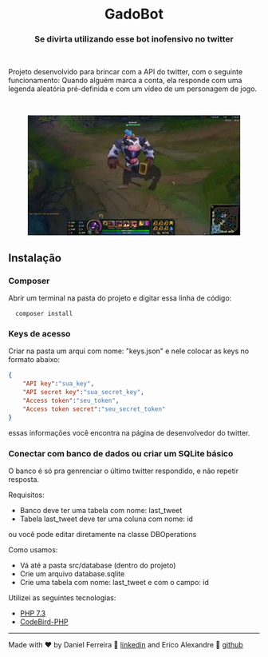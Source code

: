 <h1 align="center">
<br>
GadoBot
</h1>

<h3 align="center">Se divirta utilizando esse bot inofensivo no twitter</h3>

<br/>

Projeto desenvolvido para brincar com a API do twitter, com o seguinte funcionamento: Quando alguém marca a conta, ela responde com uma legenda aleatória pré-definida e com um vídeo de um personagem de jogo.

<br/>
<p align="center">
  <img src="gado.gif" alt="Alistar vaquinha tocando sino"/>
</p>

## Instalação
### Composer
Abrir um terminal na pasta do projeto e digitar essa linha de código:
```
  composer install
```
### Keys de acesso
Criar na pasta um arqui com nome: "keys.json" e nele colocar as keys no formato abaixo:
```JSON
{
    "API key":"sua_key",
    "API secret key":"sua_secret_key",
    "Access token":"seu_token",
    "Access token secret":"seu_secret_token"
}
```
essas informações você encontra na página de desenvolvedor do twitter.

### Conectar com banco de dados ou criar um SQLite básico
O banco é só pra genrenciar o último twitter respondido, e não repetir resposta.

Requisitos:
 - Banco deve ter uma tabela com nome: last_tweet
 - Tabela last_tweet deve ter uma coluna com nome: id

ou você pode editar diretamente na classe DBOperations

Como usamos:
 - Vá até a pasta src/database (dentro do projeto)
 - Crie um arquivo database.sqlite
 - Crie uma tabela com nome: last_tweet e com o campo: id

Utilizei as seguintes tecnologias:

-  [PHP 7.3](https://www.php.net)
-  [CodeBird-PHP](https://github.com/jublo/codebird-php)

---

Made with ♥ by Daniel Ferreira :wave: [linkedin](https://www.linkedin.com/in/daferreira946/) and Erico Alexandre :wave: [github](https://github.com/ericoabs)
